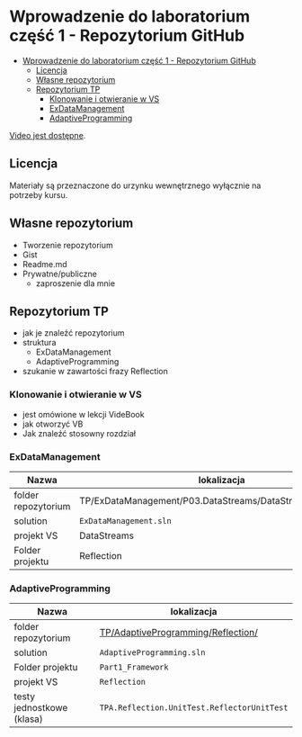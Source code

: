 # Wprowadzenie do laboratorium część 1 - Repozytorium GitHub

- [Wprowadzenie do laboratorium część 1 - Repozytorium GitHub](#wprowadzenie-do-laboratorium-cz%c4%99%c5%9b%c4%87-1---repozytorium-github)
  - [Licencja](#licencja)
  - [Własne repozytorium](#w%c5%82asne-repozytorium)
  - [Repozytorium TP](#repozytorium-tp)
    - [Klonowanie i otwieranie w VS](#klonowanie-i-otwieranie-w-vs)
    - [ExDataManagement](#exdatamanagement)
    - [AdaptiveProgramming](#adaptiveprogramming)

[Video jest dostępne](https://youtu.be/SIyavpb4RnY).

## Licencja

Materiały są przeznaczone do urzynku wewnętrznego wyłącznie na potrzeby kursu.

## Własne repozytorium

- Tworzenie repozytorium
- Gist
- Readme.md
- Prywatne/publiczne
  - zaproszenie dla mnie

## Repozytorium TP

- jak je znaleźć repozytorium
- struktura
  - ExDataManagement
  - AdaptiveProgramming
- szukanie w zawartości frazy Reflection

### Klonowanie i otwieranie w VS

- jest omówione w lekcji VideBook
- jak otworzyć VB
- Jak znaleźć stosowny rozdział

### ExDataManagement

| Nazwa               | lokalizacja                                                 |
| ------------------- | ----------------------------------------------------------- |
| folder repozytorium | TP/ExDataManagement/P03.DataStreams/DataStreams/Reflection/ |
| solution            | `ExDataManagement.sln`                                      |
| projekt VS          | DataStreams                                                 |
| Folder projektu     | Reflection                                                  |

### AdaptiveProgramming  

| Nazwa                     | lokalizacja                                                                                                                                      |
| ------------------------- | ------------------------------------------------------------------------------------------------------------------------------------------------ |
| folder repozytorium       | [TP/AdaptiveProgramming/Reflection/](https://github.com/mpostol/TP/tree/e3fdf463946b0de92ac97a75c0a57e4940d566be/AdaptiveProgramming/Reflection) |
| solution                  | `AdaptiveProgramming.sln`                                                                                                                        |
| Folder projektu           | `Part1_Framework`                                                                                                                                |
| projekt VS                | `Reflection`                                                                                                                                     |
| testy jednostkowe (klasa) | `TPA.Reflection.UnitTest.ReflectorUnitTest`                                                                                                      |

